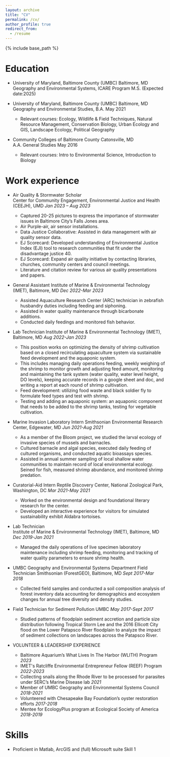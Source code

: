 ```yaml
---
layout: archive
title: "CV"
permalink: /cv/
author_profile: true
redirect_from:
  - /resume
---
```


{% include base_path %}

Education
======
* University of Maryland, Baltimore County (UMBC) Baltimore, MD\
  Geography and Environmental Systems, ICARE Program M.S. (Expected date:2025) 

* University of Maryland, Baltimore County (UMBC) Baltimore, MD\
  Geography and Environmental Studies, B.A. May 2021
	* Relevant courses: Ecology, Wildlife & Field Techniques, Natural Resource Management, Conservation Biology, Urban Ecology and GIS, Landscape Ecology, Political Geography

* Community Colleges of Baltimore County Catonsville, MD\
  A.A. General Studies May 2016 
  	* Relevant courses: Intro to Environmental Science, Introduction to Biology


Work experience
======
* Air Quality & Stormwater Scholar                                                                                                                             
  Center for Community Engagement, Environmental Justice and Health (CEEJH), UMD _Jan 2023 – Aug 2023_
	* Captured 20-25 pictures to express the importance of stormwater issues in Baltimore City’s Falls Jones area.
	* Air Purple-air, air sensor installations. 
	* Data Justice Collaborative: Assisted in data management with air quality sensor data.
	* EJ Scorecard: Developed understanding of Environmental Justice Index (EJI) tool to research communities that fit under the disadvantage justice 40.
	* EJ Scorecard: Expand air quality initiative by contacting libraries, churches, community centers and council meetings.  
	* Literature and citation review for various air quality presentations and papers.

* General Assistant 
  Institute of Marine & Environmental Technology (IMET), Baltimore, MD                                  _Dec 2022-Mar 2023_
	* Assisted Aquaculture Research Center (ARC) technician in zebrafish husbandry duties including feeding and siphoning.
   	* Assisted in water quality maintenance through bicarbonate additions.
  	* Conducted daily feedings and monitored fish behavior.	

* Lab Technician
  Institute of Marine & Environmental Technology (IMET), Baltimore, MD	   	                            _Aug 2022-Jan 2023_
	* This position works on optimizing the density of shrimp cultivation based on a closed recirculating aquaculture system via sustainable feed development and the aquaponic system.
  	* This includes managing daily operations feeding, weekly weighing of the shrimp to monitor growth and adjusting feed amount, monitoring and maintaining the tank system (water quality, water level height, DO levels), keeping accurate records in a google sheet and doc, and writing a report at each round of shrimp cultivation.
  	* Feed development: utilizing food waste and black soldier fly to formulate feed types and test with shrimp.
  	* Testing and adding an aquaponic system: an aquaponic component that needs to be added to the shrimp tanks, testing for vegetable cultivation. 

* Marine Invasion Laboratory Intern
  Smithsonian Environmental Research Center, Edgewater, MD		                                            _Jun 2021-Aug 2021_ 
  	* As a member of the Bloom project, we studied the larval ecology of invasive species of mussels and barnacles.
  	* Cultured barnacle and algal species, executed daily feeding of cultured organisms, and conducted aquatic bioassays species.
  	* Assisted in annual summer sampling of local shallow water communities to maintain record of local environmental ecology. Seined for fish, measured shrimp abundance, and monitored shrimp predation.

* Curatorial-Aid Intern 
  Reptile Discovery Center, National Zoological Park, Washington, DC	                                       _Mar 2021-May 2021_
  	* Worked on the environmental design and foundational literary research for the center. 
  	* Developed an interactive experience for visitors for simulated sustainability exhibit Aldabra tortoises. 

* Lab Technician									
  Institute of Marine & Environmental Technology (IMET), Baltimore, MD	                                     _Dec 2019-Jan 2021_
  	* Managed the daily operations of live specimen laboratory maintenance including shrimp feeding, monitoring and tracking of water quality parameters to ensure shrimp health.

* UMBC Geography and Environmental Systems Department Field Technician
  Smithsonian (ForestGEO), Baltimore, MD 			                                      	     	                 _Sept 2017-Mar 2018_ 
  	* Collected field samples and conducted a soil composition analysis of forest inventory data accounting for demographics and ecosystem changes for annual tree diversity and density studies.

* Field Technician for Sediment Pollution
  UMBC 	 	 	 		                                                                                           _May 2017-Sept 2017_ 
  	* Studied patterns of floodplain sediment accretion and particle size distribution following Tropical Storm Lee and the 2016 Ellicott City flood on the Lower Patapsco River floodplain to analyze the impact of sediment collections on landscapes across the Patapsco River. 

* VOLUNTEER & LEADERSHIP EXPERIENCE
	* Baltimore Aquarium’s What Lives In The Harbor (WLITH) Program                                         _2023_
  	* IMET's Ratcliffe Environmental Entrepreneur Fellow (REEF) Program                                             _2022-2023_
  	* Collecting snails along the Rhode River to be processed for parasites under SERC’s Marine Disease lab         _2021_
  	* Member of UMBC Geography and Environmental Systems Council 				                       _2018-2021_
  	* Volunteered with Chesapeake Bay Foundation’s oyster restoration efforts 			                                _2017-2018_ 
  	* Mentee for EcologyPlus program at Ecological Society of America 				                                      _2018-2019_


Skills
======
* Proficient in Matlab, ArcGIS and (full) Microsoft suite Skill 1
